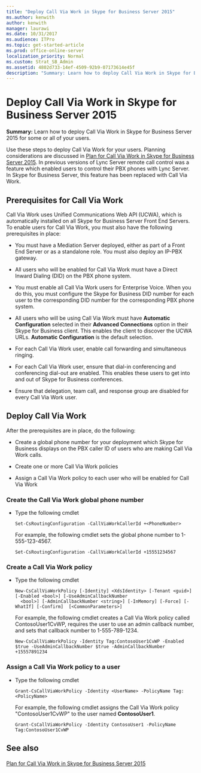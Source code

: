 ```yaml
---
title: "Deploy Call Via Work in Skype for Business Server 2015"
ms.author: kenwith
author: kenwith
manager: laurawi
ms.date: 10/31/2017
ms.audience: ITPro
ms.topic: get-started-article
ms.prod: office-online-server
localization_priority: Normal
ms.custom: Strat_SB_Admin
ms.assetid: 4802d733-14ef-4509-92b9-07173614e45f
description: "Summary: Learn how to deploy Call Via Work in Skype for Business Server 2015 for some or all of your users."
---
```


# Deploy Call Via Work in Skype for Business Server 2015
 
**Summary:** Learn how to deploy Call Via Work in Skype for Business Server 2015 for some or all of your users.
  
Use these steps to deploy Call Via Work for your users. Planning considerations are discussed in [Plan for Call Via Work in Skype for Business Server 2015](../plan-your-deployment/enterprise-voice-solution/call-via-work.md). In previous versions of Lync Server remote call control was a feature which enabled users to control their PBX phones with Lync Server. In Skype for Business Server, this feature has been replaced with Call Via Work. 
  
## Prerequisites for Call Via Work

Call Via Work uses Unified Communications Web API (UCWA), which is automatically installed on all Skype for Business Server Front End Servers. To enable users for Call Via Work, you must also have the following prerequisites in place: 
  
- You must have a Mediation Server deployed, either as part of a Front End Server or as a standalone role. You must also deploy an IP-PBX gateway.
    
- All users who will be enabled for Call Via Work must have a Direct Inward Dialing (DID) on the PBX phone system. 
    
- You must enable all Call Via Work users for Enterprise Voice. When you do this, you must configure the Skype for Business DID number for each user to the corresponding DID number for the corresponding PBX phone system. 
    
- All users who will be using Call Via Work must have **Automatic Configuration** selected in their **Advanced Connections** option in their Skype for Business client. This enables the client to discover the UCWA URLs. **Automatic Configuration** is the default selection.
    
- For each Call Via Work user, enable call forwarding and simultaneous ringing. 
    
- For each Call Via Work user, ensure that dial-in conferencing and conferencing dial-out are enabled. This enables these users to get into and out of Skype for Business conferences.
    
- Ensure that delegation, team call, and response group are disabled for every Call Via Work user.
    
## Deploy Call Via Work

After the prerequisites are in place, do the following:
  
- Create a global phone number for your deployment which Skype for Business displays on the PBX caller ID of users who are making Call Via Work calls. 
    
- Create one or more Call Via Work policies
    
- Assign a Call Via Work policy to each user who will be enabled for Call Via Work
    
### Create the Call Via Work global phone number

- Type the following cmdlet
    
  ```
  Set-CsRoutingConfiguration -CallViaWorkCallerId +<PhoneNumber>
  ```

    For example, the following cmdlet sets the global phone number to 1-555-123-4567.
    
  ```
  Set-CsRoutingConfiguration -CallViaWorkCallerId +15551234567
  ```

### Create a Call Via Work policy

- Type the following cmdlet
    
  ```
  New-CsCallViaWorkPolicy [-Identity] <XdsIdentity> [-Tenant <guid>] [-Enabled <bool>] [-UseAdminCallbackNumber
    <bool>] [-AdminCallbackNumber <string>] [-InMemory] [-Force] [-WhatIf] [-Confirm]  [<CommonParameters>]

  ```

    For example, the following cmdlet creates a Call Via Work policy called ContosoUser1CvWP, requires the user to use an admin callback number, and sets that callback number to 1-555-789-1234.
    
  ```
  New-CsCallViaWorkPolicy -Identity Tag:ContosoUser1CvWP -Enabled $true -UseAdminCallbackNumber $true -AdminCallbackNumber +15557891234
  ```

### Assign a Call Via Work policy to a user

- Type the following cmdlet
    
  ```
  Grant-CsCallViaWorkPolicy -Identity <UserName> -PolicyName Tag:<PolicyName>
  ```

    For example, the following cmdlet assigns the Call Via Work policy "ContosoUser1CvWP" to the user named **ContosoUser1**.
    
  ```
  Grant-CsCallViaWorkPolicy -Identity ContosoUser1 -PolicyName Tag:ContosoUser1CvWP
  ```

## See also

#### 

[Plan for Call Via Work in Skype for Business Server 2015](../plan-your-deployment/enterprise-voice-solution/call-via-work.md)

